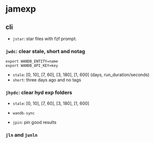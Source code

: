 # jamexp

## cli

* `jstar`: star files with fzf prompt.

### `jwdc`: clear stale, short and notag
```shell
export WANDB_ENTITY=name
export WANDB_API_KEY=key
```

* `stale`: [0, 10], [7, 60], [3, 180], [1, 600] (days, run_duration/seconds)
* `short`: three days ago and no tags

### `jhydc`: clear hyd exp folders

* `stale`: [0, 10], [7, 60], [3, 180], [1, 600]
* `wandb-sync`

* `jpin`: pin good results

### `jln` and `junln`
